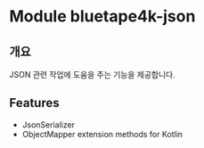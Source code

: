 # Module bluetape4k-json

## 개요

JSON 관련 작업에 도움을 주는 기능을 제공합니다.

## Features

* JsonSerializer
* ObjectMapper extension methods for Kotlin
